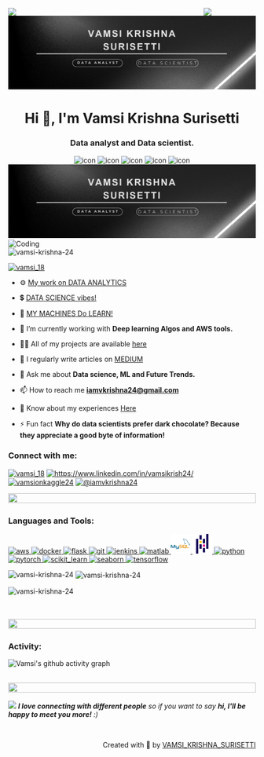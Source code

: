 <img align="left" src="https://user-images.githubusercontent.com/65187002/144930161-2f783401-8d27-4fdf-a2f7-cc0ba32f1f1f.gif" width="21%" style="display:inline;"><img align="right" src="https://user-images.githubusercontent.com/65187002/144930161-2f783401-8d27-4fdf-a2f7-cc0ba32f1f1f.gif" width="21%" style="display:inline;">

<img src="https://raw.githubusercontent.com/Vamsi-Krishna-24/Vamsi-Krishna-24/main/VAMSI%20KRISHNA.png" alt="logo">

<h1 align="center">Hi 👋, I'm Vamsi Krishna Surisetti</h1>
<h3 align="center">Data analyst and Data scientist.</h3>

<div align="center">
  <img src="https://techstack-generator.vercel.app/github-icon.svg" alt="icon" width="50" height="50" />
  <img src="https://techstack-generator.vercel.app/python-icon.svg" alt="icon" width="50" height="50" />
  <img src="https://techstack-generator.vercel.app/docker-icon.svg" alt="icon" width="50" height="50" />
  <img src="https://techstack-generator.vercel.app/aws-icon.svg" alt="icon"width="50" height="50" />
  <img src="https://techstack-generator.vercel.app/mysql-icon.svg" alt="icon" width="50" height="50" />
</div>


<img src="https://raw.githubusercontent.com/Vamsi-Krishna-24/Vamsi-Krishna-24/main/VAMSI%20KRISHNA.png" >

<img align="right" alt="Coding" width="600" src="https://miro.medium.com/max/1360/1*zVnWJtyGOX_kUIDm6ccCfQ.gif">


<p align="left"> <img src="https://komarev.com/ghpvc/?username=vamsi-krishna-24&label=Profile%20views&color=0e75b6&style=flat" alt="vamsi-krishna-24" /> </p>

<p align="left"> <a href="https://twitter.com/vamsi_18" target="blank"><img src="https://img.shields.io/twitter/follow/vamsi_18?logo=twitter&style=for-the-badge" alt="vamsi_18" /></a> </p>

- ⚙️ [My work on DATA ANALYTICS ](https://github.com/Vamsi-Krishna-24/RetailData-Analytics-Nexus/blob/main/README.md)


- 💲  [DATA SCIENCE vibes!](https://github.com/Vamsi-Krishna-24/Customer-Segmentation-Sentiment-Analysis-and-Predictive-Modelling./blob/main/README.md)

- 🤝  [MY MACHINES Do LEARN!](https://github.com/Vamsi-Krishna-24/STOCK_MOVEMENT_PREDICTION_/blob/main/README.md)

- 🌱 I’m currently working with **Deep learning Algos and AWS tools.**

- 👨‍💻 All of my projects are available [here](https://github.com/Vamsi-Krishna-24?tab=repositories)

- 📝 I regularly write articles on [MEDIUM](https://medium.com/@iamvkrishna24)

- 💬 Ask me about **Data science, ML and Future Trends.**

- 📫 How to reach me **iamvkrishna24@gmail.com**

- 📄 Know about my experiences [Here](https://vamsikrishna-surisetti.tiiny.site)

- ⚡ Fun fact **Why do data scientists prefer dark chocolate? Because they appreciate a good byte of information!**

<h3 align="left">Connect with me:</h3>
<p align="left">
<a href="https://twitter.com/vamsi_18" target="blank"><img align="center" src="https://raw.githubusercontent.com/rahuldkjain/github-profile-readme-generator/master/src/images/icons/Social/twitter.svg" alt="vamsi_18" height="30" width="40" /></a>
<a href="https://linkedin.com/in/https://www.linkedin.com/in/vamsikrish24/" target="blank"><img align="center" src="https://raw.githubusercontent.com/rahuldkjain/github-profile-readme-generator/master/src/images/icons/Social/linked-in-alt.svg" alt="https://www.linkedin.com/in/vamsikrish24/" height="30" width="40" /></a>
<a href="https://kaggle.com/vamsionkaggle24" target="blank"><img align="center" src="https://raw.githubusercontent.com/rahuldkjain/github-profile-readme-generator/master/src/images/icons/Social/kaggle.svg" alt="vamsionkaggle24" height="30" width="40" /></a>
<a href="https://medium.com/@iamvkrishna24" target="blank"><img align="center" src="https://raw.githubusercontent.com/rahuldkjain/github-profile-readme-generator/master/src/images/icons/Social/medium.svg" alt="@iamvkrishna24" height="30" width="40" /></a>
</p>

<img src="https://i.imgur.com/dBaSKWF.gif" height="20" width="100%">

<h3 align="left">Languages and Tools:</h3>
<p align="left">
  <a href="https://aws.amazon.com" target="_blank" rel="noreferrer">
    <img src="https://techstack-generator.vercel.app/aws-icon.svg" alt="aws" width="40" height="40"/>
  </a>

  <a href="https://www.docker.com/" target="_blank" rel="noreferrer">
    <img src="https://techstack-generator.vercel.app/docker-icon.svg" alt="docker" width="40" height="40"/>
  </a>

  <a href="https://flask.palletsprojects.com/" target="_blank" rel="noreferrer">
    <img src="https://www.vectorlogo.zone/logos/pocoo_flask/pocoo_flask-icon.svg" alt="flask" width="40" height="40"/>
  </a>

  <a href="https://git-scm.com/" target="_blank" rel="noreferrer">
    <img src="https://www.vectorlogo.zone/logos/git-scm/git-scm-icon.svg" alt="git" width="40" height="40"/>
  </a>

  <a href="https://www.jenkins.io" target="_blank" rel="noreferrer">
    <img src="https://www.vectorlogo.zone/logos/jenkins/jenkins-icon.svg" alt="jenkins" width="40" height="40"/>
  </a>

  <a href="https://www.mathworks.com/" target="_blank" rel="noreferrer">
    <img src="https://upload.wikimedia.org/wikipedia/commons/2/21/Matlab_Logo.png" alt="matlab" width="40" height="40"/>
  </a>

  <a href="https://www.mysql.com/" target="_blank" rel="noreferrer">
    <img src="https://raw.githubusercontent.com/devicons/devicon/master/icons/mysql/mysql-original-wordmark.svg" alt="mysql" width="40" height="40"/>
  </a>

  <a href="https://pandas.pydata.org/" target="_blank" rel="noreferrer">
    <img src="https://raw.githubusercontent.com/devicons/devicon/2ae2a900d2f041da66e950e4d48052658d850630/icons/pandas/pandas-original.svg" alt="pandas" width="40" height="40"/>
  </a>

  <a href="https://www.python.org" target="_blank" rel="noreferrer">
    <img src="https://techstack-generator.vercel.app/python-icon.svg" alt="python" width="40" height="40"/>
  </a>

  <a href="https://pytorch.org/" target="_blank" rel="noreferrer">
    <img src="https://www.vectorlogo.zone/logos/pytorch/pytorch-icon.svg" alt="pytorch" width="40" height="40"/>
  </a>

  <a href="https://scikit-learn.org/" target="_blank" rel="noreferrer">
    <img src="https://upload.wikimedia.org/wikipedia/commons/0/05/Scikit_learn_logo_small.svg" alt="scikit_learn" width="40" height="40"/>
  </a>

  <a href="https://seaborn.pydata.org/" target="_blank" rel="noreferrer">
    <img src="https://seaborn.pydata.org/_images/logo-mark-lightbg.svg" alt="seaborn" width="40" height="40"/>
  </a>

  <a href="https://www.tensorflow.org" target="_blank" rel="noreferrer">
    <img src="https://www.vectorlogo.zone/logos/tensorflow/tensorflow-icon.svg" alt="tensorflow" width="40" height="40"/>
  </a>
</p>


<p><img align="left" src="https://github-readme-stats.vercel.app/api/top-langs?username=vamsi-krishna-24&show_icons=true&locale=en&layout=compact" alt="vamsi-krishna-24" /></p>

<p>&nbsp;<img align="center" src="https://github-readme-stats.vercel.app/api?username=vamsi-krishna-24&show_icons=true&locale=en" alt="vamsi-krishna-24" /></p>

<p><img align="center" src="https://github-readme-streak-stats.herokuapp.com/?user=vamsi-krishna-24&" alt="vamsi-krishna-24" /></p>
<br><br>

<img src="https://i.imgur.com/dBaSKWF.gif" height="20" width="100%">

<h3 align="left">Activity:</h3>

![Vamsi's github activity graph](https://github-readme-activity-graph.vercel.app/graph?username=Vamsi-Krishna-24&bg_color=aedcf9&color=192457&line=312fa2&point=7f5cff&area=true&hide_border=true)
<br><br>

<img src="https://i.imgur.com/dBaSKWF.gif" height="20" width="100%">

<img src="https://media.giphy.com/media/LnQjpWaON8nhr21vNW/giphy.gif" width="60"> <em><b>I love connecting with different people</b> so if you want to say <b>hi, I'll be happy to meet you more!</b> :)</em>

<br>
<p align="right" > Created with 🧡 by <a href="https://www.linkedin.com/in/vamsikrish24/">VAMSI_KRISHNA_SURISETTI</a></p>

